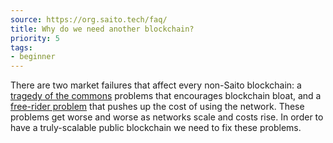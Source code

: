 ```yaml
---
source: https://org.saito.tech/faq/
title: Why do we need another blockchain?
priority: 5
tags:
- beginner
---
```


There are two market failures that affect every non-Saito blockchain: a [tragedy of the commons](/faq/how-does-saito-solve-the-tragedy-of-the-commons) problems that encourages blockchain bloat, and a [free-rider problem](/faq/how-does-saito-solve-the-free-rider-problem) that pushes up the cost of using the network. These problems get worse and worse as networks scale and costs rise. In order to have a truly-scalable public blockchain we need to fix these problems.

